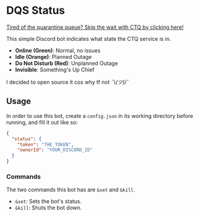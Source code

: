# DQS Status

[Tired of the quarantine queue? Skip the wait with CTQ by clicking here!](https://discord.gg/pornhub)

This simple Discord bot indicates what state the CTQ service is in.

- **Online (Green)**: Normal, no issues
- **Idle (Orange)**: Planned Outage
- **Do Not Disturb (Red)**: Unplanned Outage
- **Invisible**: Something's Up Chief

I decided to open source it cos why tf not ¯\\_(ツ)_/¯

## Usage

In order to use this bot, create a `config.json` in its working directory before running, and fill it out like so:

```json
{
  "status": {
    "token": "THE_TOKEN",
    "ownerId": "YOUR_DISCORD_ID"
  }
}
```

### Commands

The two commands this bot has are `&set` and `&kill`.

- `&set`: Sets the bot's status.
- `&kill`: Shuts the bot down.
